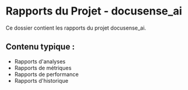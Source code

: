 # Rapports du Projet - docusense_ai

Ce dossier contient les rapports du projet docusense_ai.

## Contenu typique :
- Rapports d'analyses
- Rapports de métriques
- Rapports de performance
- Rapports d'historique
